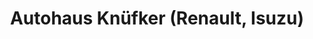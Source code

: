 ---
title: "Autohaus Knüfker (Renault, Isuzu)"
url: /bonn/autohaus-knuefker-renault-isuzu/
shop: Autohaus
---